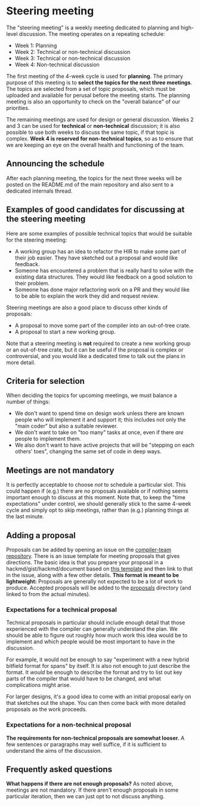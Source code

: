 # Steering meeting

The "steering meeting" is a weekly meeting dedicated to planning and
high-level discussion. The meeting operates on a repeating schedule:

- Week 1: Planning
- Week 2: Technical or non-technical discussion
- Week 3: Technical or non-technical discussion
- Week 4: Non-technical discussion

The first meeting of the 4-week cycle is used for **planning**. The
primary purpose of this meeting is to **select the topics for the next
three meetings**. The topics are selected from a set of topic
proposals, which must be uploaded and available for perusal before the
meeting starts. The planning meeting is also an opportunity to check
on the "overall balance" of our priorities.

The remaining meetings are used for design or general discussion.
Weeks 2 and 3 can be used for **technical** or **non-technical**
discussion; it is also possible to use both weeks to discuss the same
topic, if that topic is complex. **Week 4 is reserved for
non-technical topics**, so as to ensure that we are keeping an eye on
the overall health and functioning of the team.

## Announcing the schedule

After each planning meeting, the topics for the next three weeks will
be posted on the README.md of the main repository and also sent to a
dedicated internals thread.

## Examples of good candidates for discussing at the steering meeting

Here are some examples of possible technical topics that would be
suitable for the steering meeting:

- A working group has an idea to refactor the HIR to make some part of their
  job easier. They have sketched out a proposal and would like feedback.
- Someone has encountered a problem that is really hard to solve with
  the existing data structures. They would like feedback on a good
  solution to their problem.
- Someone has done major refactoring work on a PR and they would like
  to be able to explain the work they did and request review.

Steering meetings are also a good place to discuss other kinds of proposals:
  
- A proposal to move some part of the compiler into an out-of-tree crate.
- A proposal to start a new working group.

Note that a steering meeting is **not** required to create a new
working group or an out-of-tree crate, but it can be useful if the
proposal is complex or controversial, and you would like a dedicated
time to talk out the plans in more detail.

## Criteria for selection

When deciding the topics for upcoming meetings, we must balance a number of things:

- We don't want to spend time on design work unless there are known
  people who will implement it and support it; this includes not only
  the "main coder" but also a suitable reviewer.
- We don't want to take on "too many" tasks at once, even if there *are* people to
  implement them.
- We also don't want to have active projects that will be "stepping on
  each others' toes", changing the same set of code in deep ways.

## Meetings are not mandatory

It is perfectly acceptable to choose *not* to schedule a particular
slot. This could happen if (e.g.) there are no proposals available or
if nothing seems important enough to discuss at this moment.  Note
that, to keep the "time expectations" under control, we should
generally stick to the same 4-week cycle and simply opt to skip
meetings, rather than (e.g.) planning things at the last minute.

## Adding a proposal

Proposals can be added by opening an issue on the [compiler-team
repository][ct issues]. There is an issue template for meeting proposals that
gives directions. The basic idea is that you prepare your proposal in
a hackmd/gist/hackmd/document based on [this template][template] and then
link to that in the issue, along with a few other details. **This
format is meant to be lightweight:** Proposals are generally not
expected to be a lot of work to produce. Accepted proposals will be
added to the [proposals] directory (and linked to from the actual
minutes).

[ct]: https://github.com/rust-lang/compiler-team
[ct issues]: https://github.com/rust-lang/compiler-team/issues
[proposals]: /proposals/
[template]: /proposals/_template.md

### Expectations for a technical proposal

Technical proposals in particular should include enough detail that
those experienced with the compiler can generally understand the
plan. We should be able to figure out roughly how much work this idea
would be to implement and which people would be most important to have
in the discussion.

For example, it would not be enough to say "experiment with a new
hybrid bitfield format for spans" by itself. It is also not enough to
just describe the format. It *would* be enough to describe the format
and try to list out key parts of the compiler that would have to be
changed, and what complications might arise.

For larger designs, it's a good idea to come with an initial proposal
early on that sketches out the shape. You can then come back with more
detailed proposals as the work proceeds.

### Expectations for a non-technical proposal

**The requirements for non-technical proposals are somewhat looser.**  A
few sentences or paragraphs may well suffice, if it is sufficient to
understand the aims of the discussion.

## Frequently asked questions

**What happens if there are not enough proposals?** As noted above,
meetings are not mandatory. If there aren't enough proposals in some
particular iteration, then we can just opt to not discuss anything.